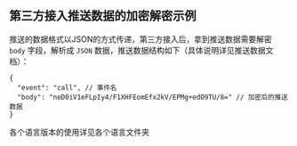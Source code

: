 ## 第三方接入推送数据的加密解密示例

推送的数据格式以JSON的方式传递，第三方接入后，拿到推送数据需要解密 `body` 字段，解析成 `JSON` 数据，推送数据结构如下（具体说明详见推送数据文档）：
```
{
  "event": "call", // 事件名
  "body": "neD0iV1eFLpIy4/F1XHFEomEfx2kV/EPMg+edO9TU/8=" // 加密后的推送数据
}
```

各个语言版本的使用详见各个语言文件夹
